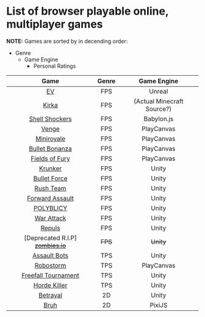 # List of browser playable online, multiplayer games

**NOTE:** Games are sorted by in decending order:
* Genre
  * Game Engine
    * Personal Ratings

| Game | Genre | Game Engine |
| :-: | :-: | :-: |
| [EV](https://ev.io) | FPS | Unreal |
| [Kirka](https://kirka.io) | FPS | (Actual Minecraft Source?) |
| [Shell Shockers](https://shellshock.io) | FPS | Babylon.js |
| [Venge](https://venge.io) | FPS | PlayCanvas |
| [Miniroyale](https://miniroyale.io) | FPS | PlayCanvas |
| [Bullet Bonanza](https://bulletbonanza.io) | FPS | PlayCanvas |
| [Fields of Fury](https://fieldsoffury.io) | FPS | PlayCanvas |
| [Krunker](https://krunker.io) | FPS | Unity |
| [Bullet Force](https://crazygames.com/game/bullet-force-multiplayer) | FPS | Unity |
| [Rush Team](https://crazygames.com/game/rush-team) | FPS | Unity |
| [Forward Assault](https://crazygames.com/game/forward-assault) | FPS | Unity |
| [POLYBLICY](https://crazygames.com/game/polyblicy) | FPS | Unity |
| [War Attack](https://crazygames.com/game/war-attack) | FPS | Unity |
| [Repuls](https://repuls.io) | FPS | Unity |
| [Deprecated R.I.P] [~~zombies.io~~](https://zombies.io) | ~~FPS~~ | ~~Unity~~ |
| [Assault Bots](https://crazygames.com/game/bot-machines) | TPS | Unity |
| [Robostorm](https://robostorm.io) | TPS | PlayCanvas |
| [Freefall Tournament](https://freefalltournament.com) | TPS | Unity |
| [Horde Killer](https://crazygames.com/game/horde-killer-you-vs-100) | TPS | Unity |
| [Betrayal](betrayal.io) | 2D | Unity |
| [Bruh](https://bruh.io) | 2D | PixiJS |
